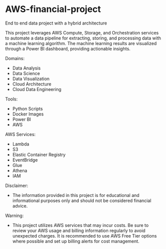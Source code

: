 # AWS-financial-project
End to end data project with a hybrid architecture

This project leverages AWS Compute, Storage, and Orchestration services to automate a data pipeline for extracting, storing, and processing data with a machine learning algorithm. The machine learning results are visualized through a Power BI dashboard, providing actionable insights.

Domains:
- Data Analysis
- Data Science
- Data Visualization
- Cloud Architecture
- Cloud Data Engineering

Tools:
- Python Scripts
- Docker Images
- Power BI
- AWS

AWS Services:
- Lambda
- S3
- Elastic Container Registry
- EventBridge
- Glue
- Athena
- IAM


Disclaimer:
- The information provided in this project is for educational and informational purposes only and should not be considered financial advice.


Warning:
- This project utilizes AWS services that may incur costs. Be sure to review your AWS usage and billing information regularly to avoid unexpected charges. It is recommended to use AWS Free Tier options where possible and set up billing alerts for cost management.

